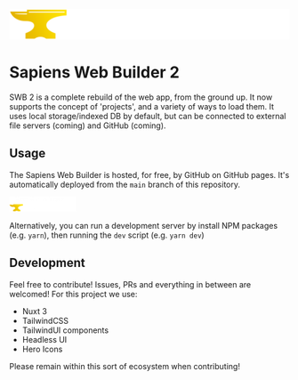 ![](./assets/logo.png)
# Sapiens Web Builder 2
SWB 2 is a complete rebuild of the web app, from the ground up. It now supports the concept of 'projects', and a variety of ways to load them. It uses local storage/indexed DB by default, but can be connected to external file servers (coming) and GitHub (coming).

## Usage
The Sapiens Web Builder is hosted, for free, by GitHub on GitHub pages. It's automatically deployed from the `main` branch of this repository. 

[<img src="./open-github-pages-badge.png" width="120">](https://sapiens-oss.github.io/sapiens-web-builder/)

Alternatively, you can run a development server by install NPM packages (e.g. `yarn`), then running the `dev` script (e.g. `yarn dev`)

## Development
Feel free to contribute! Issues, PRs and everything in between are welcomed! For this project we use:
 - Nuxt 3
 - TailwindCSS
 - TailwindUI components
 - Headless UI
 - Hero Icons

Please remain within this sort of ecosystem when contributing!